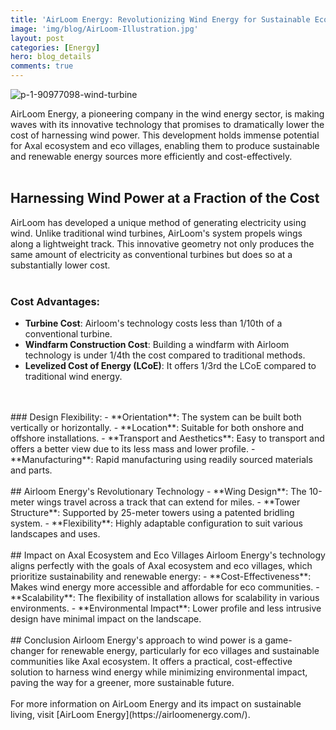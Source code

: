 ```yaml
---
title: 'AirLoom Energy: Revolutionizing Wind Energy for Sustainable Eco Villages'
image: 'img/blog/AirLoom-Illustration.jpg'
layout: post
categories: [Energy]
hero: blog_details
comments: true
---
```


![p-1-90977098-wind-turbine](https://github.com/AxalNetwork/website/assets/55703540/3fde05b7-0528-479a-9cbc-a1ab2cd3ab47)


AirLoom Energy, a pioneering company in the wind energy sector, is making waves with its innovative technology that promises to dramatically lower the cost of harnessing wind power. This development holds immense potential for Axal ecosystem and eco villages, enabling them to produce sustainable and renewable energy sources more efficiently and cost-effectively.
<br/>
<br/>
## Harnessing Wind Power at a Fraction of the Cost
AirLoom has developed a unique method of generating electricity using wind. Unlike traditional wind turbines, AirLoom's system propels wings along a lightweight track. This innovative geometry not only produces the same amount of electricity as conventional turbines but does so at a substantially lower cost.
<br/>
<br/>
### Cost Advantages:
- **Turbine Cost**: Airloom's technology costs less than 1/10th of a conventional turbine.
- **Windfarm Construction Cost**: Building a windfarm with Airloom technology is under 1/4th the cost compared to traditional methods.
- **Levelized Cost of Energy (LCoE)**: It offers 1/3rd the LCoE compared to traditional wind energy.
<br/>
<br/>
### Design Flexibility:
- **Orientation**: The system can be built both vertically or horizontally.
- **Location**: Suitable for both onshore and offshore installations.
- **Transport and Aesthetics**: Easy to transport and offers a better view due to its less mass and lower profile.
- **Manufacturing**: Rapid manufacturing using readily sourced materials and parts.
<br/>
<br/>
## Airloom Energy's Revolutionary Technology
- **Wing Design**: The 10-meter wings travel across a track that can extend for miles.
- **Tower Structure**: Supported by 25-meter towers using a patented bridling system.
- **Flexibility**: Highly adaptable configuration to suit various landscapes and uses.
<br/>
<br/>
## Impact on Axal Ecosystem and Eco Villages
Airloom Energy's technology aligns perfectly with the goals of Axal ecosystem and eco villages, which prioritize sustainability and renewable energy:
- **Cost-Effectiveness**: Makes wind energy more accessible and affordable for eco communities.
- **Scalability**: The flexibility of installation allows for scalability in various environments.
- **Environmental Impact**: Lower profile and less intrusive design have minimal impact on the landscape.
<br/>
<br/>
## Conclusion
Airloom Energy's approach to wind power is a game-changer for renewable energy, particularly for eco villages and sustainable communities like Axal ecosystem. It offers a practical, cost-effective solution to harness wind energy while minimizing environmental impact, paving the way for a greener, more sustainable future.
<br/>
<br/>
For more information on AirLoom Energy and its impact on sustainable living, visit [AirLoom Energy](https://airloomenergy.com/).

